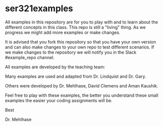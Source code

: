 # ser321examples

All examples in this repository are for you to play with and to learn about the different concepts in this class. This repo is still a "living" thing. As we progress we might add more examples or make changes. 

It is advised that you fork this repository so that you have your own version and can also make changes to your own repo to test different scenarios. If we make changes to the repository we will notify you in the Slack #example_repo channel. 

All examples are developed by the teaching team:

Many examples are used and adapted from Dr. Lindquist and Dr. Gary.

Others were developed by Dr. Mehlhase, David Clemens and Aman Kaushik.

Feel free to play with these examples, the better you understand these small examples the easier your coding assignments will be. 

Best

Dr. Mehlhase

